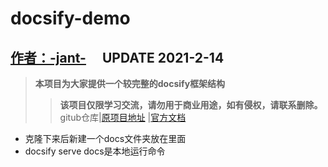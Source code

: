 # **docsify-demo**
## **[作者：-jant-](https://www.zyyqg.xyz)** &emsp;**UPDATE 2021-2-14**
> **本项目为大家提供一个较完整的docsify框架结构**
>> **该项目仅限学习交流，请勿用于商业用途，如有侵权，请联系删除。**
gitub仓库|[原项目地址](https://github.com/docsifyjs/docsify)
|[官方文档](https://docsify.js.org/#/)
- 克隆下来后新建一个docs文件夹放在里面
- docsify serve docs是本地运行命令